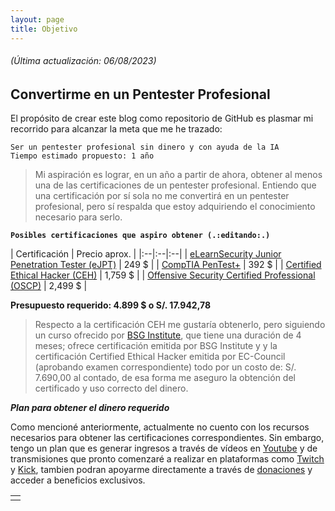 ```yaml
---
layout: page
title: Objetivo
---
```

###### _(Última actualización: 06/08/2023)_

## **Convertirme en un Pentester Profesional**

El propósito de crear este blog como repositorio de GitHub es plasmar mi recorrido para alcanzar la meta que me he trazado:

```
Ser un pentester profesional sin dinero y con ayuda de la IA
Tiempo estimado propuesto: 1 año
```

> Mi aspiración es lograr, en un año a partir de ahora, obtener al menos una de las certificaciones de un pentester profesional.
Entiendo que una certificación por sí sola no me convertirá en un pentester profesional, pero sí respalda que estoy adquiriendo el conocimiento necesario para serlo.

**`Posibles certificaciones que aspiro obtener (.:editando:.)`**

| Certificación | Precio aprox. |
|:--|:--|:--|
| [eLearnSecurity Junior Penetration Tester (eJPT)](https://ine.com/learning/certifications/internal/elearnsecurity-junior-penetration-tester-cert) | 249 $ |
| [CompTIA PenTest+](https://www.comptia.org/es/pruebas/exam-vouchers/precios-de-los-examenes) | 392 $ | 
| [Certified Ethical Hacker (CEH)](https://iclass.eccouncil.org/our-courses/certified-ethical-hacker-ceh/) | 1,759 $ |
| [Offensive Security Certified Professional (OSCP)](https://www.offsec.com/courses/pen-200/) | 2,499 $ | 

**Presupuesto requerido: 4.899 $ o S/. 17.942,78**

> Respecto a la certificación CEH me gustaría obtenerlo, pero siguiendo un curso ofrecido por [BSG Institute](https://bsginstitute.com/Seguridad-de-la-Informacion/Curso-Certified-Ethical-Hacker-CEH-V12-81), que tiene una duración de 4 meses; ofrece certificación emitida por BSG Institute y y la certificación Certified Ethical Hacker emitida por EC-Council (aprobando examen correspondiente) todo por un costo de: S/. 7.690,00 al contado, de esa forma me aseguro la obtención del certificado y uso correcto del dinero.

***Plan para obtener el dinero requerido***

Como mencioné anteriormente, actualmente no cuento con los recursos necesarios para obtener las certificaciones correspondientes. Sin embargo, tengo un plan que es generar ingresos a través de vídeos en [Youtube](https://youtube.com/@4k4m1m3) y de transmisiones que pronto comenzaré a realizar en plataformas como [Twitch](https://www.twitch.tv/4k4m1m3) y [Kick](https://kick.com/4k4m1m3), tambien podran apoyarme directamente a través de [donaciones](apoyo) y acceder a beneficios exclusivos.



|   |
|:--|
|   |
